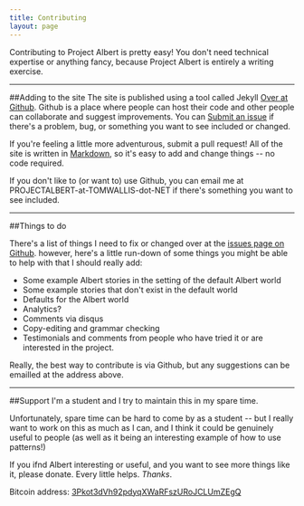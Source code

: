 ```yaml
---
title: Contributing
layout: page
---
```


Contributing to Project Albert is pretty easy! You don't need technical expertise or anything fancy, because Project Albert is entirely a writing exercise. 

---

##Adding to the site
The site is published using a tool called Jekyll [Over at Github](http://github.com/probablytom/albert). Github is a place where people can host their code and other people can collaborate and suggest improvements. You can [Submit an issue](https://github.com/probablytom/albert/issues) if there's a problem, bug, or something you want to see included or changed. 

If you're feeling a little more adventurous, submit a pull request! All of the site is written in [Markdown](http://daringfireball.net/projects/markdown/), so it's easy to add and change things -- no code required. 

If you don't like to (or want to) use Github, you can email me at PROJECTALBERT-at-TOMWALLIS-dot-NET if there's something you want to see included. 

---

##Things to do

There's a list of things I need to fix or changed over at the [issues page on Github](https://github.com/probablytom/albert/issues). however, here's a little run-down of some things you might be able to help with that I should really add: 

* Some example Albert stories in the setting of the default Albert world
* Some example stories that don't exist in the default world
* Defaults for the Albert world 
* Analytics?
* Comments via disqus
* Copy-editing and grammar checking
* Testimonials and comments from people who have tried it or are interested in the project. 

Really, the best way to contribute is via Github, but any suggestions can be emailled at the address above. 

---

##Support
I'm a student and I try to maintain this in my spare time. 

Unfortunately, spare time can be hard to come by as a student -- but I really want to work on this as much as I can, and I think it could be genuinely useful to people (as well as it being an interesting example of how to use patterns!) 

If you ifnd Albert interesting or useful, and you want to see more things like it, please donate. Every little helps. *Thanks*.

Bitcoin address: [3Pkot3dVh92pdyqXWaRFszURoJCLUmZEgQ](bitcoin:3Pkot3dVh92pdyqXWaRFszURoJCLUmZEgQ)